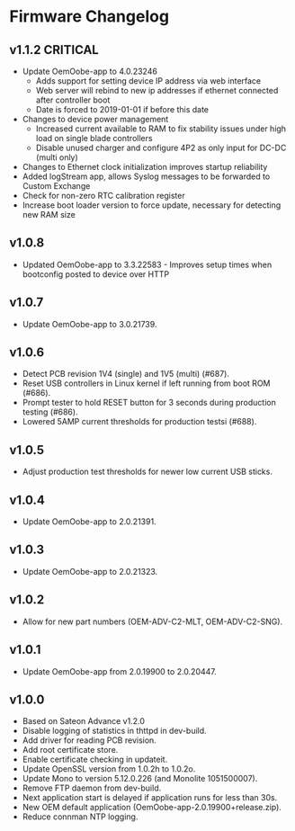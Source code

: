 # Firmware Changelog

## v1.1.2 **CRITICAL**
- Update OemOobe-app to 4.0.23246
   - Adds support for setting device IP address via web interface
   - Web server will rebind to new ip addresses if ethernet connected after controller boot
   - Date is forced to 2019-01-01 if before this date
- Changes to device power management
  - Increased current available to RAM to fix stability issues under high load on single blade controllers
  - Disable unused charger and configure 4P2 as only input for DC-DC (multi only)
- Changes to Ethernet clock initialization improves startup reliability
- Added logStream app, allows Syslog messages to be forwarded to Custom Exchange
- Check for non-zero RTC calibration register
- Increase boot loader version to force update, necessary for detecting new RAM size

## v1.0.8
- Updated OemOobe-app to 3.3.22583 - Improves setup times when bootconfig posted to device over HTTP

## v1.0.7

- Update OemOobe-app to 3.0.21739.

## v1.0.6

- Detect PCB revision 1V4 (single) and 1V5 (multi) (#687).
- Reset USB controllers in Linux kernel if left running from boot ROM (#686).
- Prompt tester to hold RESET button for 3 seconds during production testing (#686).
- Lowered 5AMP current thresholds for production testsi (#688).

## v1.0.5

- Adjust production test thresholds for newer low current USB sticks.

## v1.0.4

- Update OemOobe-app to 2.0.21391.

## v1.0.3

- Update OemOobe-app to 2.0.21323.

## v1.0.2

- Allow for new part numbers (OEM-ADV-C2-MLT, OEM-ADV-C2-SNG).

## v1.0.1

- Update OemOobe-app from 2.0.19900 to 2.0.20447.

## v1.0.0

- Based on Sateon Advance v1.2.0
- Disable logging of statistics in thttpd in dev-build.
- Add driver for reading PCB revision.
- Add root certificate store.
- Enable certificate checking in updateit.
- Update OpenSSL version from 1.0.2h to 1.0.2o.
- Update Mono to version 5.12.0.226 (and Monolite 1051500007).
- Remove FTP daemon from dev-build.
- Next application start is delayed if application runs for less than 30s.
- New OEM default application (OemOobe-app-2.0.19900+release.zip).
- Reduce connman NTP logging.